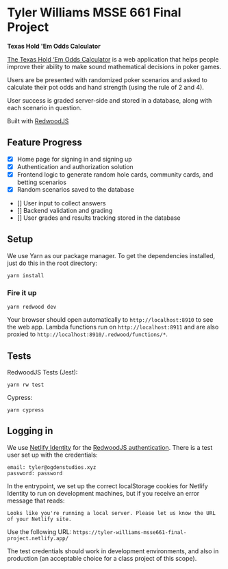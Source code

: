 # Tyler Williams MSSE 661 Final Project

**Texas Hold 'Em Odds Calculator**


[The Texas Hold ‘Em Odds Calculator](https://tyler-williams-msse661-final-project.netlify.app/) is a web application that helps people improve their ability to make sound mathematical decisions in poker games.

Users are be presented with randomized poker scenarios and asked to calculate their pot odds and hand strength (using the rule of 2 and 4).

User success is graded server-side and stored in a database, along with each scenario in question.

Built with [RedwoodJS](https://redwoodjs.com)

## Feature Progress

* [x] Home page for signing in and signing up
* [x] Authentication and authorization solution
* [x] Frontend logic to generate random hole cards, community cards, and betting scenarios
* [x] Random scenarios saved to the database
* [] User input to collect answers
* [] Backend validation and grading
* [] User grades and results tracking stored in the database

## Setup

We use Yarn as our package manager. To get the dependencies installed, just do this in the root directory:

```terminal
yarn install
```

### Fire it up

```terminal
yarn redwood dev
```

Your browser should open automatically to `http://localhost:8910` to see the web app. Lambda functions run on `http://localhost:8911` and are also proxied to `http://localhost:8910/.redwood/functions/*`.

## Tests

RedwoodJS Tests (Jest):

```
yarn rw test
```

Cypress:

```
yarn cypress
```

## Logging in

We use [Netlify Identity](https://docs.netlify.com/visitor-access/identity/) for the [RedwoodJS authentication](https://redwoodjs.com/docs/authentication). There is a test user set up with the credentials:

```
email: tyler@ogdenstudios.xyz
password: password
```

In the entrypoint, we set up the correct localStorage cookies for Netlify Identity to run on development machines, but if you receive an error message that reads:

```
Looks like you're running a local server. Please let us know the URL of your Netlify site.
```

Use the following URL: `https://tyler-williams-msse661-final-project.netlify.app/`

The test credentials should work in development environments, and also in production (an acceptable choice for a class project of this scope).
